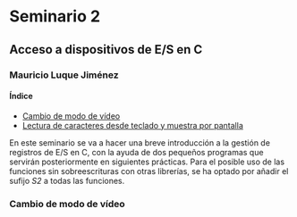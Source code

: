 # <a id = "inicio"></a> Seminario 2

## Acceso a dispositivos de E/S en C

### Mauricio Luque Jiménez

#### Índice

  - [Cambio de modo de vídeo](#video)
  - [Lectura de caracteres desde teclado y muestra por pantalla](#teclado)

En este seminario se va a hacer una breve introducción a la gestión de registros de E/S en C, con la ayuda de dos pequeños programas que servirán posteriormente en siguientes prácticas. Para el posible uso de las funciones sin sobreescrituras con otras librerías, se ha optado por añadir el sufijo _S2_ a todas las funciones.

### <a id = "video"></a> Cambio de modo de vídeo
